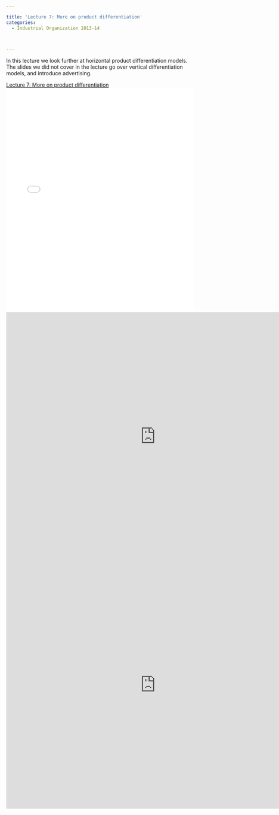```yaml
---

title: 'Lecture 7: More on product differentiation'
categories:
  - Industrial Organization 2013-14



---
```



<p>In this lecture we look further at horizontal product differentiation models. The slides we did not cover in the lecture go over vertical differentiation models, and introduce advertising.</p> 

<div ><a href="https://www.scribd.com/doc/189693933/Lecture-7-More-on-product-differentiation"  title="View Lecture 7: More on product differentiation on Scribd">Lecture 7: More on product differentiation</a></div><iframe data-aspect-ratio="undefined" data-auto-height="false" frameborder="0" height="600" scrolling="no" src="//www.scribd.com/embeds/189693933/content?start_page=1&amp;view_mode=slideshow&amp;show_recommendations=false" width="100%"></iframe> 

 <div ><object width="800" height="665" class codebase="https://download.macromedia.com/pub/shockwave/cabs/flash/swflash.cab#version=6,0,40,0" data-thumbnail-src="https://i1.ytimg.com/vi/Rygi6QPK79w/0.jpg">

<param name="movie" value="https://www.youtube.com/v/Rygi6QPK79w?version=3&f=user_uploads&c=google-webdrive-0&app=youtube_gdata" />

<param name="bgcolor" value="#FFFFFF" />

<param name="allowFullScreen" value="true" /><embed width="800" height="665"  src="https://www.youtube.com/v/Rygi6QPK79w?version=3&f=user_uploads&c=google-webdrive-0&app=youtube_gdata" type="application/x-shockwave-flash" allowfullscreen="true"/></object></div> 

 <div ><object width="800" height="665" class codebase="https://download.macromedia.com/pub/shockwave/cabs/flash/swflash.cab#version=6,0,40,0" data-thumbnail-src="https://i1.ytimg.com/vi/YdInL4xt9xg/0.jpg">

<param name="movie" value="https://www.youtube.com/v/YdInL4xt9xg?version=3&f=user_uploads&c=google-webdrive-0&app=youtube_gdata" />

<param name="bgcolor" value="#FFFFFF" />

<param name="allowFullScreen" value="true" /><embed width="800" height="665"  src="https://www.youtube.com/v/YdInL4xt9xg?version=3&f=user_uploads&c=google-webdrive-0&app=youtube_gdata" type="application/x-shockwave-flash" allowfullscreen="true"/></object></div>
